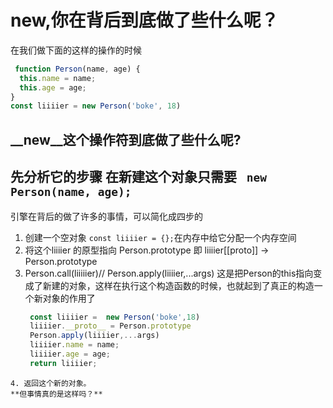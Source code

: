 new,你在背后到底做了些什么呢？
====
在我们做下面的这样的操作的时候  
``` js
 function Person(name, age) {  
  this.name = name;
  this.age = age;
}
const liiiier = new Person('boke', 18)
```
__new__这个操作符到底做了些什么呢?
---
先分析它的步骤
在新建这个对象只需要 ` new Person(name, age);`
---
引擎在背后的做了许多的事情，可以简化成四步的  
1. 创建一个空对象 `const liiiier = {};`在内存中给它分配一个内存空间
2. 将这个liiiier 的原型指向 Person.prototype
   即 liiiier[[proto]] -> Person.prototype
3. Person.call(liiiiier)// Person.apply(liiiier,...args) 
   这是把Person的this指向变成了新建的对象，这样在执行这个构造函数的时候，也就起到了真正的构造一个新对象的作用了
   ``` js
    const liiiier =  new Person('boke',18)
    liiiier.__proto__ = Person.prototype
    Person.apply(liiiier,...args)
    liiiier.name = name;
    liiiier.age = age;
    return liiiier;
  ```
 4. 返回这个新的对象。
 **但事情真的是这样吗？**


